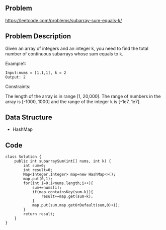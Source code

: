 ## Problem

https://leetcode.com/problems/subarray-sum-equals-k/

## Problem Description

Given an array of integers and an integer k, you need to find the total number of continuous subarrays whose sum equals to k.

Example1:

```
Input:nums = [1,1,1], k = 2
Output: 2
```

Constraints:

The length of the array is in range [1, 20,000].
The range of numbers in the array is [-1000, 1000] and the range of the integer k is [-1e7, 1e7].

## Data Structure

- HashMap

## Code

```
class Solution {
    public int subarraySum(int[] nums, int k) {
        int sum=0;
        int result=0;
        Map<Integer,Integer> map=new HashMap<>();
        map.put(0,1);
        for(int i=0;i<nums.length;i++){
            sum+=nums[i];
            if(map.containsKey(sum-k)){
                result+=map.get(sum-k);
            }
            map.put(sum,map.getOrDefault(sum,0)+1);
        }
        return result;
    }
}
```
